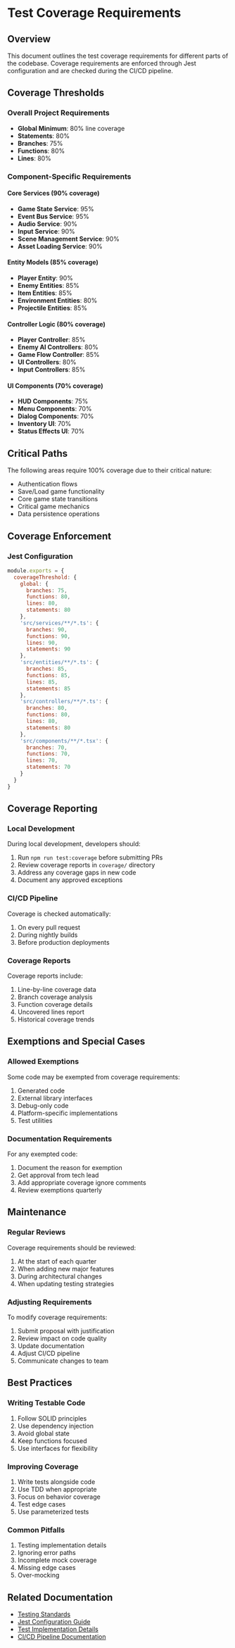 # Test Coverage Requirements

## Overview
This document outlines the test coverage requirements for different parts of the codebase. Coverage requirements are enforced through Jest configuration and are checked during the CI/CD pipeline.

## Coverage Thresholds

### Overall Project Requirements
- **Global Minimum**: 80% line coverage
- **Statements**: 80%
- **Branches**: 75%
- **Functions**: 80%
- **Lines**: 80%

### Component-Specific Requirements

#### Core Services (90% coverage)
- **Game State Service**: 95%
- **Event Bus Service**: 95%
- **Audio Service**: 90%
- **Input Service**: 90%
- **Scene Management Service**: 90%
- **Asset Loading Service**: 90%

#### Entity Models (85% coverage)
- **Player Entity**: 90%
- **Enemy Entities**: 85%
- **Item Entities**: 85%
- **Environment Entities**: 80%
- **Projectile Entities**: 85%

#### Controller Logic (80% coverage)
- **Player Controller**: 85%
- **Enemy AI Controllers**: 80%
- **Game Flow Controller**: 85%
- **UI Controllers**: 80%
- **Input Controllers**: 85%

#### UI Components (70% coverage)
- **HUD Components**: 75%
- **Menu Components**: 70%
- **Dialog Components**: 70%
- **Inventory UI**: 70%
- **Status Effects UI**: 70%

## Critical Paths
The following areas require 100% coverage due to their critical nature:
- Authentication flows
- Save/Load game functionality
- Core game state transitions
- Critical game mechanics
- Data persistence operations

## Coverage Enforcement

### Jest Configuration
```javascript
module.exports = {
  coverageThreshold: {
    global: {
      branches: 75,
      functions: 80,
      lines: 80,
      statements: 80
    },
    'src/services/**/*.ts': {
      branches: 90,
      functions: 90,
      lines: 90,
      statements: 90
    },
    'src/entities/**/*.ts': {
      branches: 85,
      functions: 85,
      lines: 85,
      statements: 85
    },
    'src/controllers/**/*.ts': {
      branches: 80,
      functions: 80,
      lines: 80,
      statements: 80
    },
    'src/components/**/*.tsx': {
      branches: 70,
      functions: 70,
      lines: 70,
      statements: 70
    }
  }
}
```

## Coverage Reporting

### Local Development
During local development, developers should:
1. Run `npm run test:coverage` before submitting PRs
2. Review coverage reports in `coverage/` directory
3. Address any coverage gaps in new code
4. Document any approved exceptions

### CI/CD Pipeline
Coverage is checked automatically:
1. On every pull request
2. During nightly builds
3. Before production deployments

### Coverage Reports
Coverage reports include:
1. Line-by-line coverage data
2. Branch coverage analysis
3. Function coverage details
4. Uncovered lines report
5. Historical coverage trends

## Exemptions and Special Cases

### Allowed Exemptions
Some code may be exempted from coverage requirements:
1. Generated code
2. External library interfaces
3. Debug-only code
4. Platform-specific implementations
5. Test utilities

### Documentation Requirements
For any exempted code:
1. Document the reason for exemption
2. Get approval from tech lead
3. Add appropriate coverage ignore comments
4. Review exemptions quarterly

## Maintenance

### Regular Reviews
Coverage requirements should be reviewed:
1. At the start of each quarter
2. When adding new major features
3. During architectural changes
4. When updating testing strategies

### Adjusting Requirements
To modify coverage requirements:
1. Submit proposal with justification
2. Review impact on code quality
3. Update documentation
4. Adjust CI/CD pipeline
5. Communicate changes to team

## Best Practices

### Writing Testable Code
1. Follow SOLID principles
2. Use dependency injection
3. Avoid global state
4. Keep functions focused
5. Use interfaces for flexibility

### Improving Coverage
1. Write tests alongside code
2. Use TDD when appropriate
3. Focus on behavior coverage
4. Test edge cases
5. Use parameterized tests

### Common Pitfalls
1. Testing implementation details
2. Ignoring error paths
3. Incomplete mock coverage
4. Missing edge cases
5. Over-mocking

## Related Documentation
- [Testing Standards](testing-standards.md)
- [Jest Configuration Guide](jest-config.md)
- [Test Implementation Details](test-implementation-details.md)
- [CI/CD Pipeline Documentation](../ci-cd/pipeline.md) 